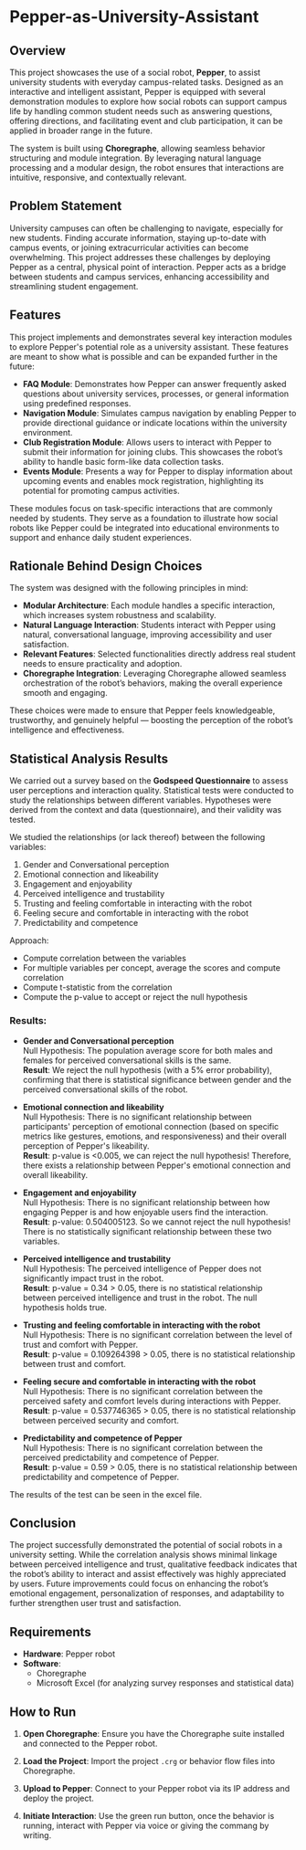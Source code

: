 # Pepper-as-University-Assistant

## Overview

This project showcases the use of a social robot, **Pepper**, to assist university students with everyday campus-related tasks. Designed as an interactive and intelligent assistant, Pepper is equipped with several demonstration modules to explore how social robots can support campus life by handling common student needs such as answering questions, offering directions, and facilitating event and club participation, it can be applied in broader range in the future.

The system is built using **Choregraphe**, allowing seamless behavior structuring and module integration. By leveraging natural language processing and a modular design, the robot ensures that interactions are intuitive, responsive, and contextually relevant.

## Problem Statement

University campuses can often be challenging to navigate, especially for new students. Finding accurate information, staying up-to-date with campus events, or joining extracurricular activities can become overwhelming. This project addresses these challenges by deploying Pepper as a central, physical point of interaction. Pepper acts as a bridge between students and campus services, enhancing accessibility and streamlining student engagement.

## Features

This project implements and demonstrates several key interaction modules to explore Pepper's potential role as a university assistant. These features are meant to show what is possible and can be expanded further in the future:

- **FAQ Module**: Demonstrates how Pepper can answer frequently asked questions about university services, processes, or general information using predefined responses.
- **Navigation Module**: Simulates campus navigation by enabling Pepper to provide directional guidance or indicate locations within the university environment.
- **Club Registration Module**: Allows users to interact with Pepper to submit their information for joining clubs. This showcases the robot’s ability to handle basic form-like data collection tasks.
- **Events Module**: Presents a way for Pepper to display information about upcoming events and enables mock registration, highlighting its potential for promoting campus activities.

These modules focus on task-specific interactions that are commonly needed by students. They serve as a foundation to illustrate how social robots like Pepper could be integrated into educational environments to support and enhance daily student experiences.

## Rationale Behind Design Choices

The system was designed with the following principles in mind:

- **Modular Architecture**: Each module handles a specific interaction, which increases system robustness and scalability.
- **Natural Language Interaction**: Students interact with Pepper using natural, conversational language, improving accessibility and user satisfaction.
- **Relevant Features**: Selected functionalities directly address real student needs to ensure practicality and adoption.
- **Choregraphe Integration**: Leveraging Choregraphe allowed seamless orchestration of the robot’s behaviors, making the overall experience smooth and engaging.

These choices were made to ensure that Pepper feels knowledgeable, trustworthy, and genuinely helpful — boosting the perception of the robot’s intelligence and effectiveness.

## Statistical Analysis Results

We carried out a survey based on the **Godspeed Questionnaire** to assess user perceptions and interaction quality. Statistical tests were conducted to study the relationships between different variables. Hypotheses were derived from the context and data (questionnaire), and their validity was tested.

We studied the relationships (or lack thereof) between the following variables:

1. Gender and Conversational perception  
2. Emotional connection and likeability  
3. Engagement and enjoyability  
4. Perceived intelligence and trustability  
5. Trusting and feeling comfortable in interacting with the robot  
6. Feeling secure and comfortable in interacting with the robot  
7. Predictability and competence

Approach:
- Compute correlation between the variables
- For multiple variables per concept, average the scores and compute correlation
- Compute t-statistic from the correlation
- Compute the p-value to accept or reject the null hypothesis

### Results:

- **Gender and Conversational perception**  
  Null Hypothesis: The population average score for both males and females for perceived conversational skills is the same.  
  **Result**: We reject the null hypothesis (with a 5% error probability), confirming that there is statistical significance between gender and the perceived conversational skills of the robot.

- **Emotional connection and likeability**  
  Null Hypothesis: There is no significant relationship between participants' perception of emotional connection (based on specific metrics like gestures, emotions, and responsiveness) and their overall perception of Pepper's likeability.  
  **Result**: p-value is <0.005, we can reject the null hypothesis! Therefore, there exists a relationship between Pepper's emotional connection and overall likeability.

- **Engagement and enjoyability**  
  Null Hypothesis: There is no significant relationship between how engaging Pepper is and how enjoyable users find the interaction.  
  **Result**: p-value: 0.504005123. So we cannot reject the null hypothesis! There is no statistically significant relationship between these two variables.

- **Perceived intelligence and trustability**  
  Null Hypothesis: The perceived intelligence of Pepper does not significantly impact trust in the robot.  
  **Result**: p-value = 0.34 > 0.05, there is no statistical relationship between perceived intelligence and trust in the robot. The null hypothesis holds true.

- **Trusting and feeling comfortable in interacting with the robot**  
  Null Hypothesis: There is no significant correlation between the level of trust and comfort with Pepper.  
  **Result**: p-value = 0.109264398 > 0.05, there is no statistical relationship between trust and comfort.

- **Feeling secure and comfortable in interacting with the robot**  
  Null Hypothesis: There is no significant correlation between the perceived safety and comfort levels during interactions with Pepper.  
  **Result**: p-value = 0.537746365 > 0.05, there is no statistical relationship between perceived security and comfort.

- **Predictability and competence of Pepper**  
  Null Hypothesis: There is no significant correlation between the perceived predictability and competence of Pepper.  
  **Result**: p-value = 0.59 > 0.05, there is no statistical relationship between predictability and competence of Pepper.

The results of the test can be seen in the excel file.

## Conclusion

The project successfully demonstrated the potential of social robots in a university setting. While the correlation analysis shows minimal linkage between perceived intelligence and trust, qualitative feedback indicates that the robot’s ability to interact and assist effectively was highly appreciated by users. Future improvements could focus on enhancing the robot’s emotional engagement, personalization of responses, and adaptability to further strengthen user trust and satisfaction.

## Requirements

- **Hardware**: Pepper robot
- **Software**:
  - Choregraphe
  - Microsoft Excel (for analyzing survey responses and statistical data)

## How to Run

1. **Open Choregraphe**: Ensure you have the Choregraphe suite installed and connected to the Pepper robot.

2. **Load the Project**: Import the project `.crg` or behavior flow files into Choregraphe.

3. **Upload to Pepper**: Connect to your Pepper robot via its IP address and deploy the project.

4. **Initiate Interaction**: Use the green run button, once the behavior is running, interact with Pepper via voice or giving the commang by writing.
